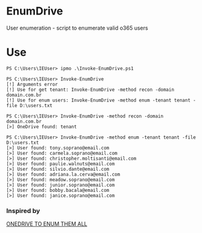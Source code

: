 # EnumDrive
User enumeration - script to enumerate valid o365 users

# Use
```
PS C:\Users\IEUser> ipmo .\Invoke-EnumDrive.ps1

PS C:\Users\IEUser> Invoke-EnumDrive
[!] Arguments error
[!] Use for get tenant: Invoke-EnumDrive -method recon -domain domain.com.br
[!] Use for enum users: Invoke-EnumDrive -method enum -tenant tenant -file D:\users.txt

PS C:\Users\IEUser> Invoke-EnumDrive -method recon -domain domain.com.br
[>] OneDrive found: tenant

PS C:\Users\IEUser> Invoke-EnumDrive -method enum -tenant tenant -file D:\users.txt
[>] User found: tony.soprano@email.com
[>] User found: carmela.soprano@email.com
[>] User found: christopher.moltisanti@email.com
[>] User found: paulie.walnuts@email.com
[>] User found: silvio.dante@email.com
[>] User found: adriana.la.cerva@email.com
[>] User found: meadow.soprano@email.com
[>] User found: junior.soprano@email.com
[>] User found: bobby.bacala@email.com
[>] User found: janice.soprano@email.com
```

### Inspired by
[ONEDRIVE TO ENUM THEM ALL](https://www.trustedsec.com/blog/onedrive-to-enum-them-all/)<br>
